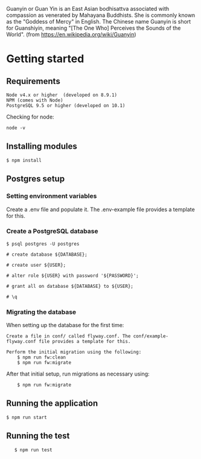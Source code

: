 Guanyin or Guan Yin is an East Asian bodhisattva associated with compassion as venerated by Mahayana Buddhists. She is commonly known as the "Goddess of Mercy" in English. The Chinese name Guanyin is short for Guanshiyin, meaning "[The 
One Who] Perceives the Sounds of the World". (from https://en.wikipedia.org/wiki/Guanyin)

# Getting started

## Requirements

    Node v4.x or higher  (developed on 8.9.1)
    NPM (comes with Node)
    PostgreSQL 9.5 or higher (developed on 10.1)

Checking for node:

	node -v


## Installing modules

    $ npm install

## Postgres setup

### Setting environment variables

Create a .env file and populate it. The .env-example file provides a template for this.

### Create a PostgreSQL database

    $ psql postgres -U postgres

    # create database ${DATABASE};

    # create user ${USER};

    # alter role ${USER} with password '${PASSWORD}';

    # grant all on database ${DATABASE} to ${USER};

    # \q


### Migrating the database

When setting up the database for the first time:

    Create a file in conf/ called flyway.conf. The conf/example-flyway.conf file provides a template for this.
    
    Perform the initial migration using the following:
        $ npm run fw:clean
        $ npm run fw:migrate
        
After that initial setup, run migrations as necessary using:

		$ npm run fw:migrate

## Running the application

	$ npm run start

## Running the test

       $ npm run test
